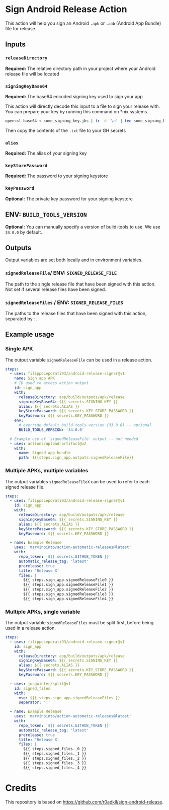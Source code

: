 # Sign Android Release Action

This action will help you sign an Android `.apk` or `.aab` (Android App Bundle)
file for release.

## Inputs

### `releaseDirectory`

**Required:** The relative directory path in your project where your Android
release file will be located

### `signingKeyBase64`

**Required:** The base64 encoded signing key used to sign your app

This action will directly decode this input to a file to sign your release with.
You can prepare your key by running this command on \*nix systems.

```bash
openssl base64 < some_signing_key.jks | tr -d '\n' | tee some_signing_key.jks.base64.txt
```

Then copy the contents of the `.txt` file to your GH secrets

### `alias`

**Required:** The alias of your signing key

### `keyStorePassword`

**Required:** The password to your signing keystore

### `keyPassword`

**Optional:** The private key password for your signing keystore

## ENV: `BUILD_TOOLS_VERSION`

**Optional:** You can manually specify a version of build-tools to use. We use
`34.0.0` by default.

## Outputs

Output variables are set both locally and in environment variables.

### `signedReleaseFile`/ ENV: `SIGNED_RELEASE_FILE`

The path to the single release file that have been signed with this action. Not
set if several release files have been signed.

### `signedReleaseFiles` / ENV: `SIGNED_RELEASE_FILES`

The paths to the release files that have been signed with this action, separated
by `:`.

## Example usage

### Single APK

The output variable `signedReleaseFile` can be used in a release action.

```yaml
steps:
  - uses: filippoLeporati93/android-release-signer@v1
    name: Sign app APK
    # ID used to access action output
    id: sign_app
    with:
      releaseDirectory: app/build/outputs/apk/release
      signingKeyBase64: ${{ secrets.SIGNING_KEY }}
      alias: ${{ secrets.ALIAS }}
      keyStorePassword: ${{ secrets.KEY_STORE_PASSWORD }}
      keyPassword: ${{ secrets.KEY_PASSWORD }}
    env:
      # override default build-tools version (33.0.0) -- optional
      BUILD_TOOLS_VERSION: '34.0.0'

  # Example use of `signedReleaseFile` output -- not needed
  - uses: actions/upload-artifact@v2
    with:
      name: Signed app bundle
      path: ${{steps.sign_app.outputs.signedReleaseFile}}
```

### Multiple APKs, multiple variables

The output variables `signedReleaseFileX` can be used to refer to each signed
release file.

```yaml
steps:
  - uses: filippoLeporati93/android-release-signer@v1
    id: sign_app
    with:
      releaseDirectory: app/build/outputs/apk/release
      signingKeyBase64: ${{ secrets.SIGNING_KEY }}
      alias: ${{ secrets.ALIAS }}
      keyStorePassword: ${{ secrets.KEY_STORE_PASSWORD }}
      keyPassword: ${{ secrets.KEY_PASSWORD }}

  - name: Example Release
    uses: 'marvinpinto/action-automatic-releases@latest'
    with:
      repo_token: '${{ secrets.GITHUB_TOKEN }}'
      automatic_release_tag: 'latest'
      prerelease: true
      title: 'Release X'
      files: |
        ${{ steps.sign_app.signedReleaseFile0 }}
        ${{ steps.sign_app.signedReleaseFile1 }}
        ${{ steps.sign_app.signedReleaseFile2 }}
        ${{ steps.sign_app.signedReleaseFile3 }}
        ${{ steps.sign_app.signedReleaseFile4 }}
```

### Multiple APKs, single variable

The output variable `signedReleaseFiles` must be split first, before being used
in a release action.

```yaml
steps:
  - uses: filippoLeporati93/android-release-signer@v1
    id: sign_app
    with:
      releaseDirectory: app/build/outputs/apk/release
      signingKeyBase64: ${{ secrets.SIGNING_KEY }}
      alias: ${{ secrets.ALIAS }}
      keyStorePassword: ${{ secrets.KEY_STORE_PASSWORD }}
      keyPassword: ${{ secrets.KEY_PASSWORD }}

  - uses: jungwinter/split@v1
    id: signed_files
    with:
      msg: ${{ steps.sign_app.signedReleaseFiles }}
      separator: ':'

  - name: Example Release
    uses: 'marvinpinto/action-automatic-releases@latest'
    with:
      repo_token: '${{ secrets.GITHUB_TOKEN }}'
      automatic_release_tag: 'latest'
      prerelease: true
      title: 'Release X'
      files: |
        ${{ steps.signed_files._0 }}
        ${{ steps.signed_files._1 }}
        ${{ steps.signed_files._2 }}
        ${{ steps.signed_files._3 }}
        ${{ steps.signed_files._4 }}
```

# Credits

This repository is based on https://github.com/r0adkll/sign-android-release.
